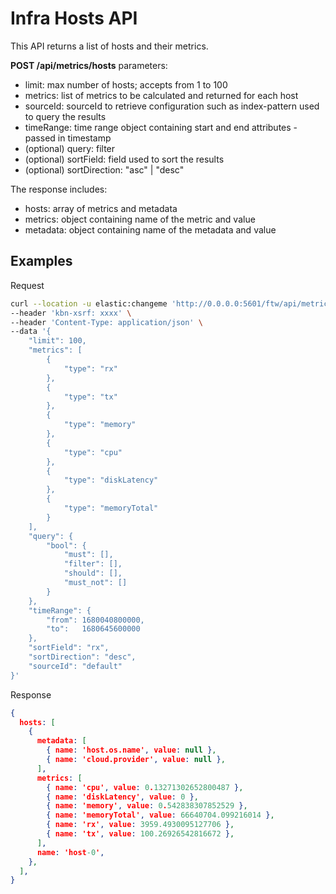 # Infra Hosts API

This API returns a list of hosts and their metrics.

**POST /api/metrics/hosts**
parameters:

- limit: max number of hosts; accepts from 1 to 100
- metrics: list of metrics to be calculated and returned for each host
- sourceId: sourceId to retrieve configuration such as index-pattern used to query the results
- timeRange: time range object containing start and end attributes - passed in timestamp
- (optional) query: filter
- (optional) sortField: field used to sort the results
- (optional) sortDirection: "asc" | "desc"

The response includes:

- hosts: array of metrics and metadata
- metrics: object containing name of the metric and value
- metadata: object containing name of the metadata and value

## Examples

Request

```bash
curl --location -u elastic:changeme 'http://0.0.0.0:5601/ftw/api/metrics/hosts' \
--header 'kbn-xsrf: xxxx' \
--header 'Content-Type: application/json' \
--data '{
    "limit": 100,
    "metrics": [
        {
            "type": "rx"
        },
        {
            "type": "tx"
        },
        {
            "type": "memory"
        },
        {
            "type": "cpu"
        },
        {
            "type": "diskLatency"
        },
        {
            "type": "memoryTotal"
        }
    ],
    "query": {
        "bool": {
            "must": [],
            "filter": [],
            "should": [],
            "must_not": []
        }
    },
    "timeRange": {
        "from": 1680040800000,
        "to":   1680645600000
    },
    "sortField": "rx",
    "sortDirection": "desc",
    "sourceId": "default"
}'
```

Response

```json
{
  hosts: [
    {
      metadata: [
        { name: 'host.os.name', value: null },
        { name: 'cloud.provider', value: null },
      ],
      metrics: [
        { name: 'cpu', value: 0.13271302652800487 },
        { name: 'diskLatency', value: 0 },
        { name: 'memory', value: 0.542838307852529 },
        { name: 'memoryTotal', value: 66640704.099216014 },
        { name: 'rx', value: 3959.4930095127706 },
        { name: 'tx', value: 100.26926542816672 },
      ],
      name: 'host-0',
    },
  ],
}
```